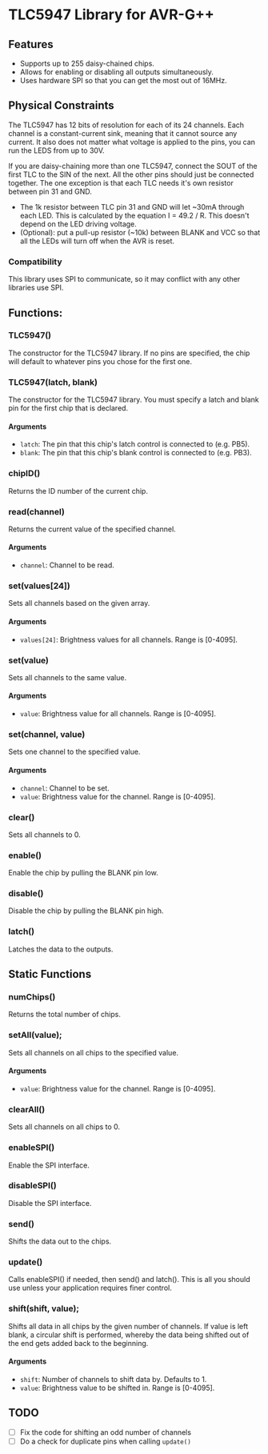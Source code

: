 # TLC5947 Library for AVR-G++

## Features
- Supports up to 255 daisy-chained chips.
- Allows for enabling or disabling all outputs simultaneously.
- Uses hardware SPI so that you can get the most out of 16MHz.

## Physical Constraints
The TLC5947 has 12 bits of resolution for each of its 24 channels. Each channel is a constant-current sink, meaning that it cannot source any current. It also does not matter what voltage is applied to the pins, you can run the LEDS from up to 30V.

If you are daisy-chaining more than one TLC5947, connect the SOUT of the first TLC to the SIN of the next.  All the other pins should just be connected together. The one exception is that each TLC needs it's own resistor between  pin 31 and GND.

- The 1k resistor between TLC pin 31 and GND will let ~30mA through each LED. This is calculated by the equation I = 49.2 / R. This doesn't depend on the LED driving voltage.
- (Optional): put a pull-up resistor (~10k) between BLANK and VCC so that all the LEDs will turn off when the AVR is reset.

### Compatibility
This library uses SPI to communicate, so it may conflict with any other libraries use SPI.

## Functions:

### TLC5947()
The constructor for the TLC5947 library. If no pins are specified, the chip will default to whatever pins you chose for the first one.

### TLC5947(latch, blank)
The constructor for the TLC5947 library. You must specify a latch and blank pin for the first chip that is declared.
#### Arguments
- `latch`: The pin that this chip's latch control is connected to (e.g. PB5).
- `blank`: The pin that this chip's blank control is connected to (e.g. PB3).

### chipID()
Returns the ID number of the current chip.

### read(channel)
Returns the current value of the specified channel.
#### Arguments
- `channel`: Channel to be read.

### set(values[24])
Sets all channels based on the given array.
#### Arguments
- `values[24]`: Brightness values for all channels. Range is [0-4095].

### set(value)
Sets all channels to the same value.
#### Arguments
- `value`: Brightness value for all channels. Range is [0-4095].

### set(channel, value)
Sets one channel to the specified value.
#### Arguments
- `channel`: Channel to be set.
- `value`: Brightness value for the channel. Range is [0-4095].

### clear()
Sets all channels to 0.

### enable()
Enable the chip by pulling the BLANK pin low.

### disable()
Disable the chip by pulling the BLANK pin high.

### latch()
Latches the data to the outputs.

## Static Functions

### numChips()
Returns the total number of chips.

### setAll(value);
Sets all channels on all chips to the specified value.
#### Arguments
- `value`: Brightness value for the channel. Range is [0-4095].

### clearAll()
Sets all channels on all chips to 0.

### enableSPI()
Enable the SPI interface.

### disableSPI()
Disable the SPI interface.

### send()
Shifts the data out to the chips.

### update()
Calls enableSPI() if needed, then send() and latch(). This is all you should use unless your application requires finer control.

### shift(shift, value);
Shifts all data in all chips by the given number of channels. If value is left blank, a circular shift is performed, whereby the data being shifted out of the end gets added back to the beginning.
#### Arguments
- `shift`: Number of channels to shift data by. Defaults to 1.
- `value`: Brightness value to be shifted in. Range is [0-4095].

## TODO
- [ ] Fix the code for shifting an odd number of channels
- [ ] Do a check for duplicate pins when calling `update()`
